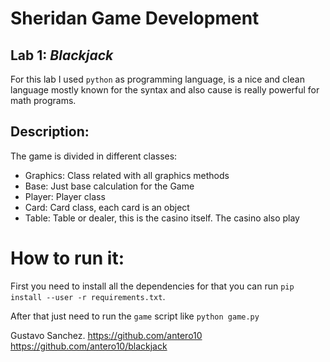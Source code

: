 # Sheridan Game Development


## Lab 1: *Blackjack*

For this lab I used `python` as programming language, is a nice and clean language mostly known for the syntax and also cause is really powerful for math programs.


## Description:

The game is divided in different classes:

* Graphics: Class related with all graphics methods
* Base: Just base calculation for the Game
* Player: Player class
* Card: Card class, each card is an object
* Table: Table or dealer, this is the casino itself. The casino also play



# How to run it:

First you need to install all the dependencies for that you can run `pip install --user -r requirements.txt`.

After that just need to run the `game` script like `python game.py`




Gustavo Sanchez.
https://github.com/antero10
https://github.com/antero10/blackjack
